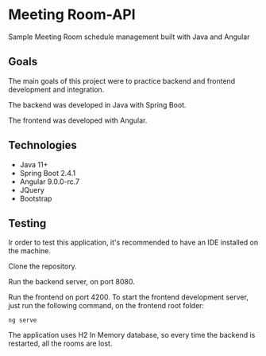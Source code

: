 # Meeting Room-API
Sample Meeting Room schedule management built with Java and Angular

## Goals
The main goals of this project were to practice backend and frontend development and integration.

The backend was developed in Java with Spring Boot.

The frontend was developed with Angular.

## Technologies

 + Java 11+
 + Spring Boot 2.4.1
 + Angular 9.0.0-rc.7
 + JQuery
 + Bootstrap

## Testing

Ir order to test this application, it's recommended to have an IDE installed on the machine.

Clone the repository.

Run the backend server, on port 8080.

Run the frontend on port 4200. To start the frontend development server, just run the following command, on the frontend root folder:

`ng serve`

The application uses H2 In Memory database, so every time the backend is restarted, all the rooms are lost.




